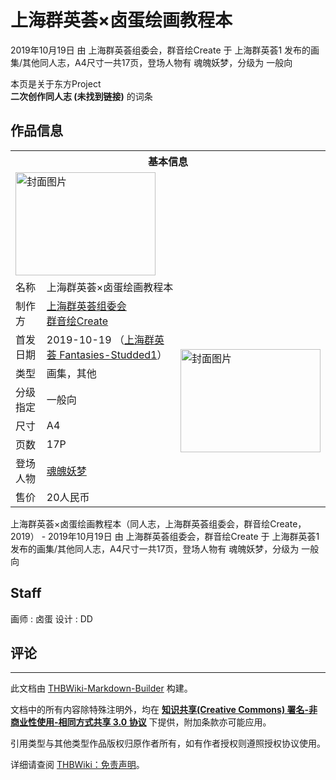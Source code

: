 # 上海群英荟×卤蛋绘画教程本

<!-- source html: G:\repos\THBWiki-Markdown-Builder\THBWikiMarkdown\Temp\main\d\d2\ns0%3A%E4%B8%8A%E6%B5%B7%E7%BE%A4%E8%8B%B1%E8%8D%9F%C3%97%E5%8D%A4%E8%9B%8B%E7%BB%98%E7%94%BB%E6%95%99%E7%A8%8B%E6%9C%AC.html -->

2019年10月19日 由 上海群英荟组委会，群音绘Create 于 上海群英荟1 发布的画集/其他同人志，A4尺寸一共17页，登场人物有 魂魄妖梦，分级为 一般向

本页是关于东方Project  
 **二次创作同人志 (未找到链接)** 的词条

## 作品信息

<table><tbody><tr><th colspan="3">基本信息</th></tr><tr><td class="cover-artwork-mobile" colspan="2"><a href="./文件-上海群英荟×卤蛋绘画教程本封面.jpg.md" class="image" title="封面图片"><img alt="封面图片" src="https://upload.thwiki.cc/thumb/3/30/%E4%B8%8A%E6%B5%B7%E7%BE%A4%E8%8B%B1%E8%8D%9F%C3%97%E5%8D%A4%E8%9B%8B%E7%BB%98%E7%94%BB%E6%95%99%E7%A8%8B%E6%9C%AC%E5%B0%81%E9%9D%A2.jpg/224px-%E4%B8%8A%E6%B5%B7%E7%BE%A4%E8%8B%B1%E8%8D%9F%C3%97%E5%8D%A4%E8%9B%8B%E7%BB%98%E7%94%BB%E6%95%99%E7%A8%8B%E6%9C%AC%E5%B0%81%E9%9D%A2.jpg" decoding="async" loading="lazy" width="224" height="165" srcset="https://upload.thwiki.cc/thumb/3/30/%E4%B8%8A%E6%B5%B7%E7%BE%A4%E8%8B%B1%E8%8D%9F%C3%97%E5%8D%A4%E8%9B%8B%E7%BB%98%E7%94%BB%E6%95%99%E7%A8%8B%E6%9C%AC%E5%B0%81%E9%9D%A2.jpg/336px-%E4%B8%8A%E6%B5%B7%E7%BE%A4%E8%8B%B1%E8%8D%9F%C3%97%E5%8D%A4%E8%9B%8B%E7%BB%98%E7%94%BB%E6%95%99%E7%A8%8B%E6%9C%AC%E5%B0%81%E9%9D%A2.jpg 1.5x, https://upload.thwiki.cc/thumb/3/30/%E4%B8%8A%E6%B5%B7%E7%BE%A4%E8%8B%B1%E8%8D%9F%C3%97%E5%8D%A4%E8%9B%8B%E7%BB%98%E7%94%BB%E6%95%99%E7%A8%8B%E6%9C%AC%E5%B0%81%E9%9D%A2.jpg/448px-%E4%B8%8A%E6%B5%B7%E7%BE%A4%E8%8B%B1%E8%8D%9F%C3%97%E5%8D%A4%E8%9B%8B%E7%BB%98%E7%94%BB%E6%95%99%E7%A8%8B%E6%9C%AC%E5%B0%81%E9%9D%A2.jpg 2x" data-file-width="3366" data-file-height="2480"></a></td>
</tr><tr><td class="label">名称</td><td colspan="2"> 上海群英荟×卤蛋绘画教程本 </td></tr><tr><td class="label">制作方</td><td><a href="/index.php?title=%E4%B8%8A%E6%B5%B7%E7%BE%A4%E8%8B%B1%E8%8D%9F%E7%BB%84%E5%A7%94%E4%BC%9A&amp;action=edit&amp;redlink=1" class="new" title="上海群英荟组委会（页面不存在）">上海群英荟组委会</a><br><a href="./群音绘Create.md" title="群音绘Create">群音绘Create</a></td><td class="cover-artwork" rowspan="8" style="min-width:224px;"><a href="./文件-上海群英荟×卤蛋绘画教程本封面.jpg.md" class="image" title="封面图片"><img alt="封面图片" src="https://upload.thwiki.cc/thumb/3/30/%E4%B8%8A%E6%B5%B7%E7%BE%A4%E8%8B%B1%E8%8D%9F%C3%97%E5%8D%A4%E8%9B%8B%E7%BB%98%E7%94%BB%E6%95%99%E7%A8%8B%E6%9C%AC%E5%B0%81%E9%9D%A2.jpg/224px-%E4%B8%8A%E6%B5%B7%E7%BE%A4%E8%8B%B1%E8%8D%9F%C3%97%E5%8D%A4%E8%9B%8B%E7%BB%98%E7%94%BB%E6%95%99%E7%A8%8B%E6%9C%AC%E5%B0%81%E9%9D%A2.jpg" decoding="async" loading="lazy" width="224" height="165" srcset="https://upload.thwiki.cc/thumb/3/30/%E4%B8%8A%E6%B5%B7%E7%BE%A4%E8%8B%B1%E8%8D%9F%C3%97%E5%8D%A4%E8%9B%8B%E7%BB%98%E7%94%BB%E6%95%99%E7%A8%8B%E6%9C%AC%E5%B0%81%E9%9D%A2.jpg/336px-%E4%B8%8A%E6%B5%B7%E7%BE%A4%E8%8B%B1%E8%8D%9F%C3%97%E5%8D%A4%E8%9B%8B%E7%BB%98%E7%94%BB%E6%95%99%E7%A8%8B%E6%9C%AC%E5%B0%81%E9%9D%A2.jpg 1.5x, https://upload.thwiki.cc/thumb/3/30/%E4%B8%8A%E6%B5%B7%E7%BE%A4%E8%8B%B1%E8%8D%9F%C3%97%E5%8D%A4%E8%9B%8B%E7%BB%98%E7%94%BB%E6%95%99%E7%A8%8B%E6%9C%AC%E5%B0%81%E9%9D%A2.jpg/448px-%E4%B8%8A%E6%B5%B7%E7%BE%A4%E8%8B%B1%E8%8D%9F%C3%97%E5%8D%A4%E8%9B%8B%E7%BB%98%E7%94%BB%E6%95%99%E7%A8%8B%E6%9C%AC%E5%B0%81%E9%9D%A2.jpg 2x" data-file-width="3366" data-file-height="2480"></a></td>
</tr><tr><td class="label">首发日期</td><td>2019-10-19&#160;（<a href="/展会作品列表?e=%E4%B8%8A%E6%B5%B7%E7%BE%A4%E8%8B%B1%E8%8D%9F+Fantasies-Studded%231">上海群英荟 Fantasies-Studded1</a>）</td></tr><tr><td class="label">类型</td><td>画集，其他</td></tr><tr><td class="label">分级指定</td><td>一般向</td></tr><tr><td class="label">尺寸</td><td>A4</td></tr><tr><td class="label">页数</td><td>17P</td></tr><tr><td class="label">登场人物</td><td><a href="./魂魄妖梦.md" title="魂魄妖梦">魂魄妖梦</a></td></tr><tr><td class="label">售价</td><td>20人民币</td></tr></tbody></table>

上海群英荟×卤蛋绘画教程本（同人志，上海群英荟组委会，群音绘Create，2019） - 2019年10月19日 由 上海群英荟组委会，群音绘Create 于 上海群英荟1 发布的画集/其他同人志，A4尺寸一共17页，登场人物有 魂魄妖梦，分级为 一般向

## Staff
画师
: 卤蛋
设计
: DD


## 评论




---

此文档由 [THBWiki-Markdown-Builder](https://github.com/Delsin-Yu/THBWiki-Markdown-Builder) 构建。

文档中的所有内容除特殊注明外，均在 [**知识共享(Creative Commons) 署名-非商业性使用-相同方式共享 3.0 协议**](https://creativecommons.org/licenses/by-sa/3.0/deed.zh-hans) 下提供，附加条款亦可能应用。

引用类型与其他类型作品版权归原作者所有，如有作者授权则遵照授权协议使用。

详细请查阅 [THBWiki：免责声明](https://thbwiki.cc/THBWiki:%E5%85%8D%E8%B4%A3%E5%A3%B0%E6%98%8E)。

